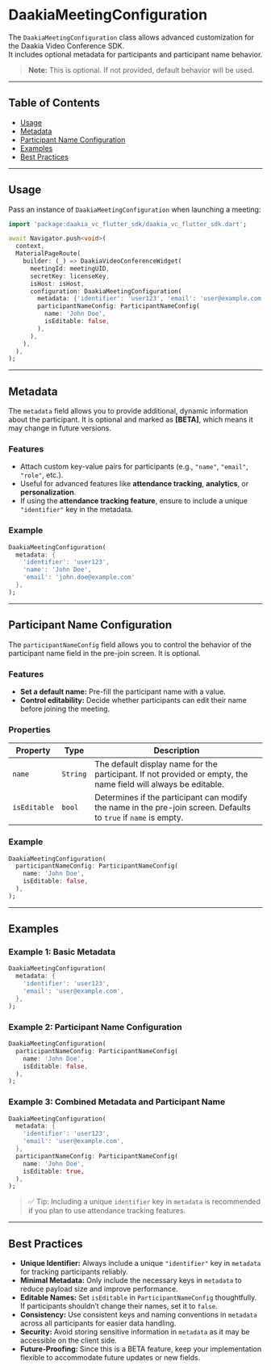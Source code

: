 # DaakiaMeetingConfiguration

The `DaakiaMeetingConfiguration` class allows advanced customization for the Daakia Video Conference SDK.  
It includes optional metadata for participants and participant name behavior.

> **Note:** This is optional. If not provided, default behavior will be used.

---

## Table of Contents
- [Usage](#usage)
- [Metadata](#metadata)
- [Participant Name Configuration](#participant-name-configuration)
- [Examples](#examples)
- [Best Practices](#best-practices)

---

## Usage

Pass an instance of `DaakiaMeetingConfiguration` when launching a meeting:

```dart
import 'package:daakia_vc_flutter_sdk/daakia_vc_flutter_sdk.dart';

await Navigator.push<void>(
  context,
  MaterialPageRoute(
    builder: (_) => DaakiaVideoConferenceWidget(
      meetingId: meetingUID,
      secretKey: licenseKey,
      isHost: isHost,
      configuration: DaakiaMeetingConfiguration(
        metadata: {'identifier': 'user123', 'email': 'user@example.com'},
        participantNameConfig: ParticipantNameConfig(
          name: 'John Doe',
          isEditable: false,
        ),
      ),
    ),
  ),
);
```

---
## Metadata

The `metadata` field allows you to provide additional, dynamic information about the participant. It is optional and marked as **[BETA]**, which means it may change in future versions.

### Features

- Attach custom key-value pairs for participants (e.g., `"name"`, `"email"`, `"role"`, etc.).
- Useful for advanced features like **attendance tracking**, **analytics**, or **personalization**.
- If using the **attendance tracking feature**, ensure to include a unique `"identifier"` key in the metadata.

### Example

```dart
DaakiaMeetingConfiguration(
  metadata: {
    'identifier': 'user123',
    'name': 'John Doe',
    'email': 'john.doe@example.com'
  },
);
```

---
## Participant Name Configuration

The `participantNameConfig` field allows you to control the behavior of the participant name field in the pre-join screen. It is optional.

### Features

- **Set a default name:** Pre-fill the participant name with a value.
- **Control editability:** Decide whether participants can edit their name before joining the meeting.

### Properties

| Property | Type | Description |
|----------|------|-------------|
| `name` | `String` | The default display name for the participant. If not provided or empty, the name field will always be editable. |
| `isEditable` | `bool` | Determines if the participant can modify the name in the pre-join screen. Defaults to `true` if `name` is empty. |

### Example

```dart
DaakiaMeetingConfiguration(
  participantNameConfig: ParticipantNameConfig(
    name: 'John Doe',
    isEditable: false,
  ),
);
```

---
## Examples

### Example 1: Basic Metadata

```dart
DaakiaMeetingConfiguration(
  metadata: {
    'identifier': 'user123',
    'email': 'user@example.com',
  },
);
```
### Example 2: Participant Name Configuration

```dart
DaakiaMeetingConfiguration(
  participantNameConfig: ParticipantNameConfig(
    name: 'John Doe',
    isEditable: false,
  ),
);
```

### Example 3: Combined Metadata and Participant Name

```dart
DaakiaMeetingConfiguration(
  metadata: {
    'identifier': 'user123',
    'email': 'user@example.com',
  },
  participantNameConfig: ParticipantNameConfig(
    name: 'John Doe',
    isEditable: true,
  ),
);
```

> ✅ Tip: Including a unique `identifier` key in `metadata` is recommended if you plan to use attendance tracking features.

---
## Best Practices

- **Unique Identifier:** Always include a unique `"identifier"` key in `metadata` for tracking participants reliably.
- **Minimal Metadata:** Only include the necessary keys in `metadata` to reduce payload size and improve performance.
- **Editable Names:** Set `isEditable` in `ParticipantNameConfig` thoughtfully. If participants shouldn’t change their names, set it to `false`.
- **Consistency:** Use consistent keys and naming conventions in `metadata` across all participants for easier data handling.
- **Security:** Avoid storing sensitive information in `metadata` as it may be accessible on the client side.
- **Future-Proofing:** Since this is a BETA feature, keep your implementation flexible to accommodate future updates or new fields.